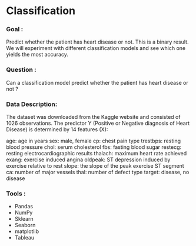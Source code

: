 # Classification
### Goal : 
Predict whether the patient has heart disease or not. This is a binary result. We will experiment with different classification models and see which
one yields the most accuracy.

### Question : 
Can a classification model predict whether the patient has heart disease or not ?

### Data Description: 
The dataset was downloaded from the Kaggle website and consisted of 1026 observations. The predictor Y (Positive or Negative diagnosis of Heart Disease) 
is determined by 14 features (X):

age: age in years
sex: male,  female
cp: chest pain type
trestbps: resting blood pressure
chol: serum cholesterol
fbs: fasting blood sugar
restecg: resting electrocardiographic results
thalach: maximum heart rate achieved
exang: exercise induced angina
oldpeak: ST depression induced by exercise relative to rest
slope: the slope of the peak exercise ST segment
ca: number of major vessels
thal: number of defect type
target: disease, no disease

### Tools : 
- Pandas
- NumPy
- Sklearn
- Seaborn
- matplotlib
- Tableau


